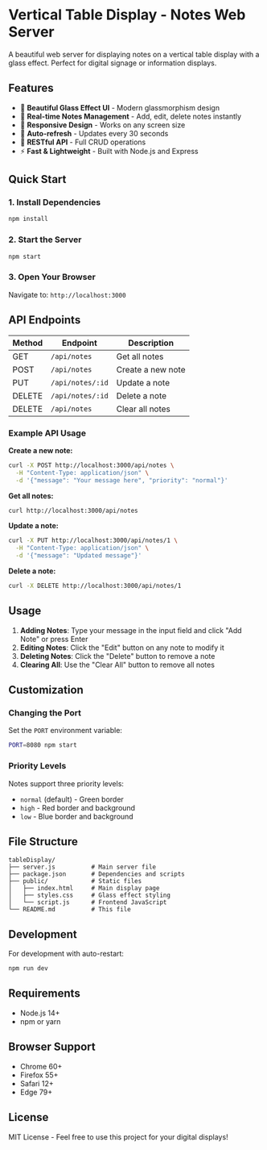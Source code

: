 # Vertical Table Display - Notes Web Server

A beautiful web server for displaying notes on a vertical table display with a glass effect. Perfect for digital signage or information displays.

## Features

- 🎨 **Beautiful Glass Effect UI** - Modern glassmorphism design
- 📝 **Real-time Notes Management** - Add, edit, delete notes instantly
- 📱 **Responsive Design** - Works on any screen size
- 🔄 **Auto-refresh** - Updates every 30 seconds
- 🎯 **RESTful API** - Full CRUD operations
- ⚡ **Fast & Lightweight** - Built with Node.js and Express

## Quick Start

### 1. Install Dependencies
```bash
npm install
```

### 2. Start the Server
```bash
npm start
```

### 3. Open Your Browser
Navigate to: `http://localhost:3000`

## API Endpoints

| Method | Endpoint | Description |
|--------|----------|-------------|
| GET | `/api/notes` | Get all notes |
| POST | `/api/notes` | Create a new note |
| PUT | `/api/notes/:id` | Update a note |
| DELETE | `/api/notes/:id` | Delete a note |
| DELETE | `/api/notes` | Clear all notes |

### Example API Usage

**Create a new note:**
```bash
curl -X POST http://localhost:3000/api/notes \
  -H "Content-Type: application/json" \
  -d '{"message": "Your message here", "priority": "normal"}'
```

**Get all notes:**
```bash
curl http://localhost:3000/api/notes
```

**Update a note:**
```bash
curl -X PUT http://localhost:3000/api/notes/1 \
  -H "Content-Type: application/json" \
  -d '{"message": "Updated message"}'
```

**Delete a note:**
```bash
curl -X DELETE http://localhost:3000/api/notes/1
```

## Usage

1. **Adding Notes**: Type your message in the input field and click "Add Note" or press Enter
2. **Editing Notes**: Click the "Edit" button on any note to modify it
3. **Deleting Notes**: Click the "Delete" button to remove a note
4. **Clearing All**: Use the "Clear All" button to remove all notes

## Customization

### Changing the Port
Set the `PORT` environment variable:
```bash
PORT=8080 npm start
```

### Priority Levels
Notes support three priority levels:
- `normal` (default) - Green border
- `high` - Red border and background
- `low` - Blue border and background

## File Structure

```
tableDisplay/
├── server.js          # Main server file
├── package.json       # Dependencies and scripts
├── public/            # Static files
│   ├── index.html     # Main display page
│   ├── styles.css     # Glass effect styling
│   └── script.js      # Frontend JavaScript
└── README.md          # This file
```

## Development

For development with auto-restart:
```bash
npm run dev
```

## Requirements

- Node.js 14+ 
- npm or yarn

## Browser Support

- Chrome 60+
- Firefox 55+
- Safari 12+
- Edge 79+

## License

MIT License - Feel free to use this project for your digital displays!
